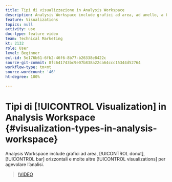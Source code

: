 ```yaml
---
title: Tipi di visualizzazione in Analysis Workspace
description: Analysis Workspace include grafici ad area, ad anello, a barre orizzontali e molte altre visualizzazioni per facilitarti l’analisi.
feature: Visualizations
topics: null
activity: use
doc-type: feature video
team: Technical Marketing
kt: 2132
role: User
level: Beginner
exl-id: 5e176b61-6fb2-46f6-8b77-b26338e8422c
source-git-commit: 8fc641743bc9e07b838a22ca64ccc15344d52764
workflow-type: tm+mt
source-wordcount: '46'
ht-degree: 100%

---
```


# Tipi di [!UICONTROL Visualization] in Analysis Workspace {#visualization-types-in-analysis-workspace}

Analysis Workspace include grafici ad area, [!UICONTROL donut], [!UICONTROL bar] orizzontali e molte altre [!UICONTROL visualizations] per agevolare l’analisi.

>[!VIDEO](https://video.tv.adobe.com/v/23994/?quality=12&learn=on)
